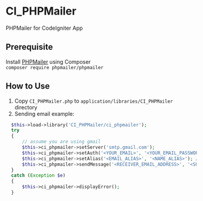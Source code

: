 # CI_PHPMailer
PHPMailer for CodeIgniter App

## Prerequisite
Install <a href="https://github.com/PHPMailer/PHPMailer">PHPMailer</a> using Composer<br/>
`composer require phpmailer/phpmailer`

## How to Use
<ol>
  <li>Copy <code>CI_PHPMailer.php</code> to <code>application/libraries/CI_PHPMailer</code> directory</li>
  <li>
    Sending email example:<br/>
  </li>
</ol>

```php
  $this->load->library('CI_PHPMailer/ci_phpmailer');
  try 
  {
      // assume you are using gmail
      $this->ci_phpmailer->setServer('smtp.gmail.com');
      $this->ci_phpmailer->setAuth('<YOUR_EMAIL>', '<YOUR_EMAIL_PASSWORD>');
      $this->ci_phpmailer->setAlias('<EMAIL_ALIAS>', '<NAME_ALIAS>'); // you can use whatever alias you want
      $this->ci_phpmailer->sendMessage('<RECEIVER_EMAIL_ADDRESS>', '<SUBJECT>', '<MESSAGE_BODY>');    
  } 
  catch (Exception $e)
  {
      $this->ci_phpmailer->displayError();
  }
```
